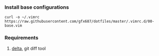 ### Install base configurations
`curl -o ~/.vimrc https://raw.githubusercontent.com/gfx687/dotfiles/master/.vimrc.d/00-base.vim`

### Requirements
1. [delta](https://github.com/dandavison/delta), git diff tool
